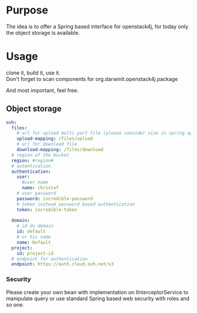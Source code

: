 # Purpose

The idea is to offer a Spring based interface for openstack4j, for today only the object storage is 
available. 

# Usage

clone it, build it, use it.  
Don't forget to scan components for org.darwinit.openstack4j package

And most important, feel free.

## Object storage

```yaml
ovh:
  files:
    # url for upload multi part file (please consider size in spring app)
    upload-mapping: /files/upload
    # url for download file
    download-mapping: /files/download
  # region of the bucket
  region: #region#
  # autentication
  authentication:
    user:
      #user name
      name: christof
    # user password
    password: incredible-password
    # token instead password based authentication
    token: incredible-token
  
  domain:
    # id du domain
    id: default
    # or his name
    name: Default
  project:
    id: project-id
  # endpoint for authentication
  endpoint: https://auth.cloud.ovh.net/v3

```

### Security
Please create your own bean with implementation on IInterceptorService to manipulate query or use standard
Spring based web security with roles and so one.
